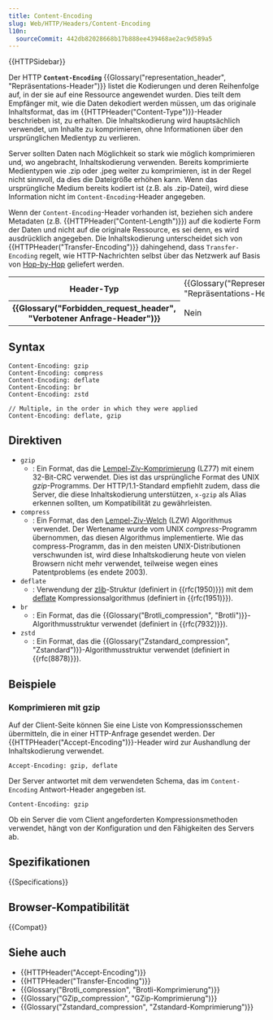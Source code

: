 ```yaml
---
title: Content-Encoding
slug: Web/HTTP/Headers/Content-Encoding
l10n:
  sourceCommit: 442db82028668b17b888ee439468ae2ac9d589a5
---
```


{{HTTPSidebar}}

Der HTTP **`Content-Encoding`** {{Glossary("representation_header", "Repräsentations-Header")}} listet die Kodierungen und deren Reihenfolge auf, in der sie auf eine Ressource angewendet wurden.
Dies teilt dem Empfänger mit, wie die Daten dekodiert werden müssen, um das originale Inhaltsformat, das im {{HTTPHeader("Content-Type")}}-Header beschrieben ist, zu erhalten.
Die Inhaltskodierung wird hauptsächlich verwendet, um Inhalte zu komprimieren, ohne Informationen über den ursprünglichen Medientyp zu verlieren.

Server sollten Daten nach Möglichkeit so stark wie möglich komprimieren und, wo angebracht, Inhaltskodierung verwenden.
Bereits komprimierte Medientypen wie .zip oder .jpeg weiter zu komprimieren, ist in der Regel nicht sinnvoll, da dies die Dateigröße erhöhen kann.
Wenn das ursprüngliche Medium bereits kodiert ist (z.B. als .zip-Datei), wird diese Information nicht im `Content-Encoding`-Header angegeben.

Wenn der `Content-Encoding`-Header vorhanden ist, beziehen sich andere Metadaten (z.B. {{HTTPHeader("Content-Length")}}) auf die kodierte Form der Daten und nicht auf die originale Ressource, es sei denn, es wird ausdrücklich angegeben.
Die Inhaltskodierung unterscheidet sich von {{HTTPHeader("Transfer-Encoding")}} dahingehend, dass `Transfer-Encoding` regelt, wie HTTP-Nachrichten selbst über das Netzwerk auf Basis von [Hop-by-Hop](/de/docs/Web/HTTP/Headers#hop-by-hop_headers) geliefert werden.

<table class="properties">
  <tbody>
    <tr>
      <th scope="row">Header-Typ</th>
      <td>{{Glossary("Representation_header", "Repräsentations-Header")}}</td>
    </tr>
    <tr>
      <th scope="row">{{Glossary("Forbidden_request_header", "Verbotener Anfrage-Header")}}</th>
      <td>Nein</td>
    </tr>
  </tbody>
</table>

## Syntax

```http
Content-Encoding: gzip
Content-Encoding: compress
Content-Encoding: deflate
Content-Encoding: br
Content-Encoding: zstd

// Multiple, in the order in which they were applied
Content-Encoding: deflate, gzip
```

## Direktiven

- `gzip`
  - : Ein Format, das die [Lempel-Ziv-Komprimierung](https://en.wikipedia.org/wiki/LZ77_and_LZ78#LZ77) (LZ77) mit einem 32-Bit-CRC verwendet.
    Dies ist das ursprüngliche Format des UNIX _gzip_-Programms.
    Der HTTP/1.1-Standard empfiehlt zudem, dass die Server, die diese Inhaltskodierung unterstützen, `x-gzip` als Alias erkennen sollten, um Kompatibilität zu gewährleisten.
- `compress`
  - : Ein Format, das den [Lempel-Ziv-Welch](https://en.wikipedia.org/wiki/LZW) (LZW) Algorithmus verwendet.
    Der Wertename wurde vom UNIX _compress_-Programm übernommen, das diesen Algorithmus implementierte.
    Wie das compress-Programm, das in den meisten UNIX-Distributionen verschwunden ist, wird diese Inhaltskodierung heute von vielen Browsern nicht mehr verwendet, teilweise wegen eines Patentproblems (es endete 2003).
- `deflate`
  - : Verwendung der [zlib](https://en.wikipedia.org/wiki/Zlib)-Struktur (definiert in {{rfc(1950)}}) mit dem [deflate](https://en.wikipedia.org/wiki/Deflate) Kompressionsalgorithmus (definiert in {{rfc(1951)}}).
- `br`
  - : Ein Format, das die {{Glossary("Brotli_compression", "Brotli")}}-Algorithmusstruktur verwendet (definiert in {{rfc(7932)}}).
- `zstd`
  - : Ein Format, das die {{Glossary("Zstandard_compression", "Zstandard")}}-Algorithmusstruktur verwendet (definiert in {{rfc(8878)}}).

## Beispiele

### Komprimieren mit gzip

Auf der Client-Seite können Sie eine Liste von Kompressionsschemen übermitteln, die in einer HTTP-Anfrage gesendet werden. Der {{HTTPHeader("Accept-Encoding")}}-Header wird zur Aushandlung der Inhaltskodierung verwendet.

```http
Accept-Encoding: gzip, deflate
```

Der Server antwortet mit dem verwendeten Schema, das im `Content-Encoding` Antwort-Header angegeben ist.

```http
Content-Encoding: gzip
```

Ob ein Server die vom Client angeforderten Kompressionsmethoden verwendet, hängt von der Konfiguration und den Fähigkeiten des Servers ab.

## Spezifikationen

{{Specifications}}

## Browser-Kompatibilität

{{Compat}}

## Siehe auch

- {{HTTPHeader("Accept-Encoding")}}
- {{HTTPHeader("Transfer-Encoding")}}
- {{Glossary("Brotli_compression", "Brotli-Komprimierung")}}
- {{Glossary("GZip_compression", "GZip-Komprimierung")}}
- {{Glossary("Zstandard_compression", "Zstandard-Komprimierung")}}

